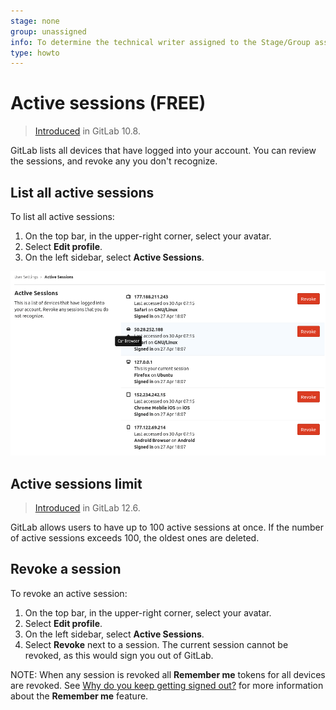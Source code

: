 ```yaml
---
stage: none
group: unassigned
info: To determine the technical writer assigned to the Stage/Group associated with this page, see https://about.gitlab.com/handbook/product/ux/technical-writing/#assignments
type: howto
---
```


# Active sessions **(FREE)**

> [Introduced](https://gitlab.com/gitlab-org/gitlab-foss/-/merge_requests/17867) in GitLab 10.8.

GitLab lists all devices that have logged into your account. You can
review the sessions, and revoke any you don't recognize.

## List all active sessions

To list all active sessions:

1. On the top bar, in the upper-right corner, select your avatar.
1. Select **Edit profile**.
1. On the left sidebar, select **Active Sessions**.

![Active sessions list](img/active_sessions_list.png)

## Active sessions limit

> [Introduced](https://gitlab.com/gitlab-org/gitlab/-/issues/31611) in GitLab 12.6.

GitLab allows users to have up to 100 active sessions at once. If the number of active sessions
exceeds 100, the oldest ones are deleted.

## Revoke a session

To revoke an active session:

1. On the top bar, in the upper-right corner, select your avatar.
1. Select **Edit profile**.
1. On the left sidebar, select **Active Sessions**.
1. Select **Revoke** next to a session. The current session cannot be revoked, as this would sign you out of GitLab.

NOTE:
When any session is revoked all **Remember me** tokens for all
devices are revoked. See [Why do you keep getting signed out?](index.md#why-do-you-keep-getting-signed-out)
for more information about the **Remember me** feature.

<!-- ## Troubleshooting

Include any troubleshooting steps that you can foresee. If you know beforehand what issues
one might have when setting this up, or when something is changed, or on upgrading, it's
important to describe those, too. Think of things that may go wrong and include them here.
This is important to minimize requests for support, and to avoid doc comments with
questions that you know someone might ask.

Each scenario can be a third-level heading, for example `### Getting error message X`.
If you have none to add when creating a doc, leave this section in place
but commented out to help encourage others to add to it in the future. -->
